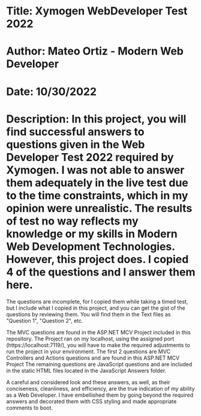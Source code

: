 # Title: Xymogen WebDeveloper Test 2022

# Author: Mateo Ortiz - Modern Web Developer 

# Date: 10/30/2022

# Description: In this project, you will find successful answers to questions given in the Web Developer Test 2022 required by Xymogen. I was not able to answer them adequately in the live test due to the time constraints, which in my opinion were unrealistic. The results of test no way reflects my knowledge or my skills in Modern Web Development Technologies. However, this project does. I copied 4 of the questions and I answer them here.

The questions are incomplete, for I copied them while taking a timed test, but I include what I copied in this project, and you can get the gist of the questions by reviewing them. You will find them in the Text files as "Question 1", "Question 2", etc.

The MVC questions are found in the ASP.NET MCV Project included in this repository. The Project ran on my localhost, using the assigned port (https://localhost:7119/), you will have to make the required adjustments to run the project in your environment.
The first 2 questions are MVC Controllers and Actions questions and are found in this ASP.NET MCV Project The remaining questions are JavaScript questions and are included in the static HTML files located in the JavaScript Answers folder.

A careful and considered look and these answers, as well, as their conciseness, cleanliness, and efficiency, are the true indication of my ability as a Web Developer. I have embellished them by going beyond the required answers and decorated them with CSS styling and made appropriate comments to boot.


